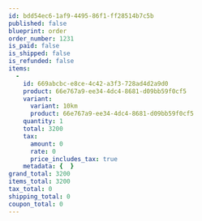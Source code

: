 ```yaml
---
id: bdd54ec6-1af9-4495-86f1-ff28514b7c5b
published: false
blueprint: order
order_number: 1231
is_paid: false
is_shipped: false
is_refunded: false
items:
  -
    id: 669abcbc-e8ce-4c42-a3f3-728ad4d2a9d0
    product: 66e767a9-ee34-4dc4-8681-d09bb59f0cf5
    variant:
      variant: 10km
      product: 66e767a9-ee34-4dc4-8681-d09bb59f0cf5
    quantity: 1
    total: 3200
    tax:
      amount: 0
      rate: 0
      price_includes_tax: true
    metadata: {  }
grand_total: 3200
items_total: 3200
tax_total: 0
shipping_total: 0
coupon_total: 0
---
```

